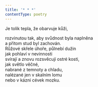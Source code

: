 ```yaml
---
title: '* * *'
contentType: poetry
---
```


<section>

Je tolik tepla, že obarvuje kůži,

rozvinutou tak, aby svůdnost byla naplněna  
a přitom stud byl zachován.  
Růžové skřele úhoře, půlnebí dužin  
jak pohlaví v nevinnosti  
svírají a znovu rozsvěcují ostré kosti,  
jak světlo věčné,  
nabrané z temnoty a chladu,  
nalézané jen v skalním lomu  
nebo v kázni cévek mozku.

</section>
